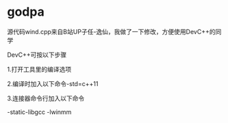 # godpa
源代码wind.cpp来自B站UP子任-逸仙，我做了一下修改，方便使用DevC++的同学

DevC++可按以下步骤

1.打开工具里的编译选项

2.编译时加入以下命令-std=c++11

3.连接器命令行加入以下命令

-static-libgcc -lwinmm

